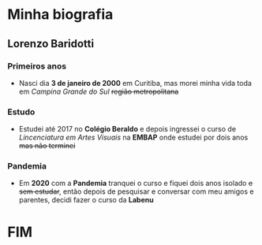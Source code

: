 # Minha biografia
## Lorenzo Baridotti
### Primeiros anos
- Nasci dia **3 de janeiro de 2000** em Curitiba, mas morei minha vida toda em _Campina Grande do Sul_ ~~região metropolitana~~
### Estudo
- Estudei até 2017 no **Colégio Beraldo** e depois ingressei o curso de _Lincenciatura em Artes Visuais_ na **EMBAP** onde estudei por dois anos ~~mas não terminei~~
### Pandemia
- Em **2020** com a **Pandemia** tranquei o curso e fiquei dois anos isolado ~~e sem estudar~~, então depois de pesquisar e conversar com meu amigos e parentes, decidi fazer o curso da **Labenu**
# FIM